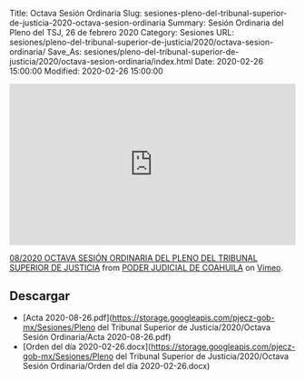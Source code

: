 Title: Octava Sesión Ordinaria
Slug: sesiones-pleno-del-tribunal-superior-de-justicia-2020-octava-sesion-ordinaria
Summary: Sesión Ordinaria del Pleno del TSJ, 26 de febrero 2020
Category: Sesiones
URL: sesiones/pleno-del-tribunal-superior-de-justicia/2020/octava-sesion-ordinaria/
Save_As: sesiones/pleno-del-tribunal-superior-de-justicia/2020/octava-sesion-ordinaria/index.html
Date: 2020-02-26 15:00:00
Modified: 2020-02-26 15:00:00


<div style="padding:56.25% 0 0 0;position:relative;"><iframe src="https://player.vimeo.com/video/393939899" style="position:absolute;top:0;left:0;width:100%;height:100%;" frameborder="0" allow="autoplay; fullscreen" allowfullscreen></iframe></div><script src="https://player.vimeo.com/api/player.js"></script>
<p><a href="https://vimeo.com/393939899">08/2020 OCTAVA SESI&Oacute;N ORDINARIA DEL PLENO DEL TRIBUNAL SUPERIOR DE JUSTICIA</a> from <a href="https://vimeo.com/user103229504">PODER JUDICIAL DE COAHUILA</a> on <a href="https://vimeo.com">Vimeo</a>.</p>



## Descargar


* [Acta 2020-08-26.pdf](https://storage.googleapis.com/pjecz-gob-mx/Sesiones/Pleno del Tribunal Superior de Justicia/2020/Octava Sesión Ordinaria/Acta 2020-08-26.pdf)
* [Orden del día 2020-02-26.docx](https://storage.googleapis.com/pjecz-gob-mx/Sesiones/Pleno del Tribunal Superior de Justicia/2020/Octava Sesión Ordinaria/Orden del día 2020-02-26.docx)


